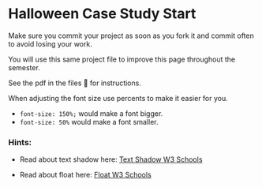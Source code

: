 # Halloween Case Study Start

Make sure you commit your project as soon as you fork it and commit often to avoid losing your work.  

You will use this same project file to improve this page throughout the semester. 

See the pdf in the files 🤏 for instructions. 

When adjusting the font size use percents to make it easier for you.

* ```font-size: 150%;``` would make a font bigger.
* ```font-size: 50%``` would make a font smaller.

### Hints:
* Read about text shadow here:
[Text Shadow W3 Schools](https://www.w3schools.com/cssref/css3_pr_text-shadow.asp)


* Read about float here:
[Float W3 Schools](https://www.w3schools.com/css/css_float.asp)


